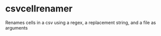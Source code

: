 # csvcellrenamer
Renames cells in a csv using a regex, a replacement string, and a file as arguments 
